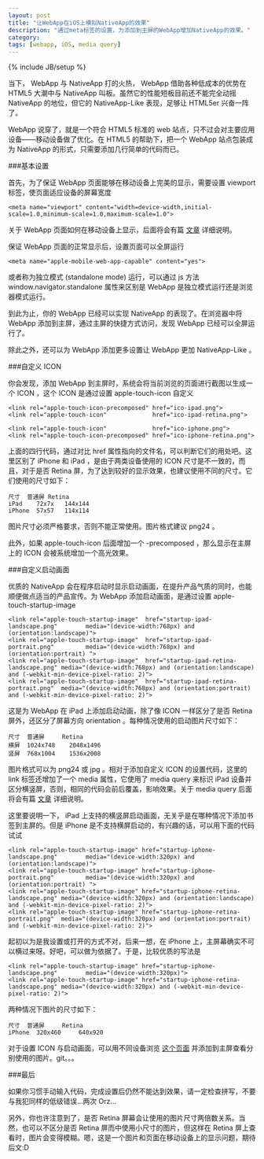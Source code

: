 ```yaml
---
layout: post
title: "让WebApp在iOS上模拟NativeApp的效果"
description: "通过meta标签的设置，为添加到主屏的WebApp增加NativeApp的效果。"
category: 
tags: [webapp, iOS, media query]
---
```

{% include JB/setup %}

当下， WebApp 与 NativeApp 打的火热， WebApp 借助各种低成本的优势在 HTML5 大潮中与 NativeApp 叫板。虽然它的性能短板目前还不能完全动摇 NativeApp 的地位，但它的 NativeApp-Like 表现，足够让 HTML5er 兴奋一阵了。

WebApp 说穿了，就是一个符合 HTML5 标准的 web 站点，只不过会对主要应用设备——移动设备做了优化。在 HTML5 的帮助下，把一个 WebApp 站点包装成为 NativeApp 的形式，只需要添加几行简单的代码而已。

###基本设置

首先，为了保证 WebApp 页面能够在移动设备上完美的显示，需要设置 viewport 标签，使页面适应设备的屏幕宽度

	<meta name="viewport" content="width=device-width,initial-scale=1.0,minimum-scale=1.0,maximum-scale=1.0">

关于 WebApp 页面如何在移动设备上显示，后面将会有篇 [文章](#todo) 详细说明。

保证 WebApp 页面的正常显示后，设置页面可以全屏运行

	<meta name="apple-mobile-web-app-capable" content="yes">

或者称为独立模式 (standalone mode) 运行，可以通过 js 方法 window.navigator.standalone 属性来区别是 WebApp 是独立模式运行还是浏览器模式运行。

到此为止，你的 WebApp 已经可以实现 NativeApp 的表现了。在浏览器中将 WebApp 添加到主屏，通过主屏的快捷方式访问，发现 WebApp 已经可以全屏运行了。

除此之外，还可以为 WebApp 添加更多设置让 WebApp 更加 NativeApp-Like 。

###自定义 ICON

你会发现，添加 WebApp 到主屏时，系统会将当前浏览的页面进行截图以生成一个 ICON ，这个 ICON 是通过设置 apple-touch-icon 自定义

	<link rel="apple-touch-icon-precomposed" href="ico-ipad.png">
	<link rel="apple-touch-icon"             href="ico-ipad-retina.png">
	
	<link rel="apple-touch-icon"             href="ico-iphone.png">
	<link rel="apple-touch-icon-precomposed" href="ico-iphone-retina.png">

上面的四行代码，通过对比 href 属性指向的文件名，可以判断它们的用处吧。这里区别了 iPhone 和 iPad ，是由于两类设备使用的 ICON 尺寸是不一致的，而且，对于是否 Retina 屏，为了达到较好的显示效果，也建议使用不同的尺寸。它们使用的尺寸如下：

	尺寸	普通屏	Retina
	iPad	72x7x	144x144
	iPhone	57x57	114x114

图片尺寸必须严格要求，否则不能正常使用。图片格式建议 png24 。

此外，如果 apple-touch-icon 后面增加一个 -precomposed ，那么显示在主屏上的 ICON 会被系统增加一个高光效果。

###自定义启动画面

优质的 NativeApp 会在程序启动时显示启动画面，在提升产品气质的同时，也能顺便做点适当的产品宣传。为 WebApp 添加启动画面，是通过设置 apple-touch-startup-image 

	<link rel="apple-touch-startup-image"  href="startup-ipad-landscape.png"        media="(device-width:768px) and (orientation:landscape)">
	<link rel="apple-touch-startup-image"  href="startup-ipad-portrait.png"         media="(device-width:768px) and (orientation:portrait) ">
	<link rel="apple-touch-startup-image"  href="startup-ipad-retina-landscape.png" media="(device-width:768px) and (orientation:landscape) and (-webkit-min-device-pixel-ratio: 2)">
	<link rel="apple-touch-startup-image"  href="startup-ipad-retina-portrait.png"  media="(device-width:768px) and (orientation:portrait)  and (-webkit-min-device-pixel-ratio: 2)">

这是为 WebApp 在 iPad 上添加启动动画，除了像 ICON 一样区分了是否 Retina 屏外，还区分了屏幕方向 orientation 。每种情况使用的启动图片尺寸如下：

	尺寸	普通屏		Retina
	横屏	1024x748	2048x1496
	竖屏	768x1004	1536x2008

图片格式可以为 png24 或 jpg 。相对于添加自定义 ICON 的设置代码，这里的 link 标签还增加了一个 media 属性，它使用了 media query 来标识 iPad 设备并区分横竖屏，否则，相同的代码会前后覆盖，影响效果。关于 media query 后面将会有篇 [文章](#todo) 详细说明。

这里要说明一下， iPad 上支持的横竖屏启动画面，无关乎是在哪种情况下添加书签到主屏的。但是 iPhone 是不支持横屏启动的，有兴趣的话，可以用下面的代码试试

	<link rel="apple-touch-startup-image" href="startup-iphone-landscape.png"        media="(device-width:320px) and (orientation:landscape)">
	<link rel="apple-touch-startup-image" href="startup-iphone-portrait.png"         media="(device-width:320px) and (orientation:portrait) ">
	<link rel="apple-touch-startup-image" href="startup-iphone-retina-landscape.png" media="(device-width:320px) and (orientation:landscape) and (-webkit-min-device-pixel-ratio: 2)">
	<link rel="apple-touch-startup-image" href="startup-iphone-retina-portrait.png"  media="(device-width:320px) and (orientation:portrait)  and (-webkit-min-device-pixel-ratio: 2)">

起初以为是我设置或打开的方式不对，后来一想，在 iPhone 上，主屏幕确实不可以横过来呀。好吧，可以做为依据了。于是，比较优质的写法是

	<link rel="apple-touch-startup-image" href="startup-iphone-landscape.png"        media="(device-width:320px)">
	<link rel="apple-touch-startup-image" href="startup-iphone-retina-landscape.png" media="(device-width:320px) and (-webkit-min-device-pixel-ratio: 2)">

两种情况下图片的尺寸如下：

	尺寸	普通屏		Retina
	iPhone	320x460		640x920

对于设置 ICON 与启动画面，可以用不同设备浏览 [这个页面](#todo) 并添加到主屏查看分别使用的图片。git。。。

###最后

如果你习惯手动输入代码，完成设置后仍然不能达到效果，请一定检查拼写，不要与我犯同样的低级错误...两次 Orz...

另外，你也许注意到了，是否 Retina 屏幕会让使用的图片尺寸两倍数关系。当然，也可以不区分是否 Retina 屏而中使用小尺寸的图片，但这样在 Retina 屏上查看时，图片会变得模糊。嗯，这是一个图片和页面在移动设备上的显示问题，期待后文:D













 



